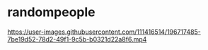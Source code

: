 # randompeople




https://user-images.githubusercontent.com/111416514/196717485-7be19d52-78d2-49f1-9c5b-b0321d22a8f6.mp4

